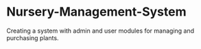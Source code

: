 # Nursery-Management-System
Creating a system with admin and user modules for managing and purchasing plants.
